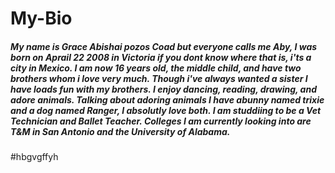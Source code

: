 # My-Bio
##### My name is Grace Abishai pozos Coad but everyone calls me Aby, I was born on Aprail 22 2008 in Victoria if you dont know where that is, i'ts a city in Mexico. I am now 16 years old, the middle child, and have two brothers whom i love very much. Though i've always wanted a sister I have loads fun with my brothers. I enjoy dancing, reading, drawing, and adore animals. Talking about adoring animals I have abunny named trixie and a dog named Ranger, I absolutly love both. I am studdiing to be a Vet Technician and Ballet Teacher. Colleges I am currently looking into are T&M in San Antonio and the University of Alabama.


#hbgvgffyh
